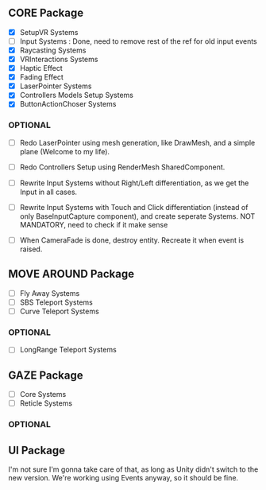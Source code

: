 ## CORE Package
- [x] SetupVR Systems
- [ ] Input Systems : Done, need to remove rest of the ref for old input events
- [x] Raycasting Systems
- [x] VRInteractions Systems
- [x] Haptic Effect
- [x] Fading Effect
- [x] LaserPointer Systems
- [x] Controllers Models Setup Systems
- [x] ButtonActionChoser Systems

### OPTIONAL
- [ ] Redo LaserPointer using mesh generation, like DrawMesh, and a simple plane (Welcome to my life).
- [ ] Redo Controllers Setup using RenderMesh SharedComponent.
- [ ] Rewrite Input Systems without Right/Left differentiation, as we get the Input in all cases.
- [ ] Rewrite Input Systems with Touch and Click differentiation (instead of only BaseInputCapture component), and create seperate Systems. NOT MANDATORY, need to check if it make sense
- [ ] When CameraFade is done, destroy entity. Recreate it when event is raised.


## MOVE AROUND Package
- [ ] Fly Away Systems
- [ ] SBS Teleport Systems
- [ ] Curve Teleport Systems

### OPTIONAL
- [ ] LongRange Teleport Systems



## GAZE Package
- [ ] Core Systems
- [ ] Reticle Systems

### OPTIONAL




## UI Package
I'm not sure I'm gonna take care of that, as long as Unity didn't switch to the new version.
We're working using Events anyway, so it should be fine.